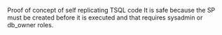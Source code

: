 Proof of concept of self replicating TSQL code
It is safe because the SP must be created before it is executed and that requires sysadmin or db_owner roles.


